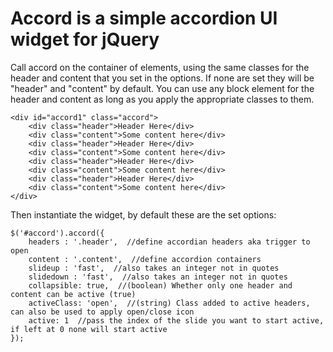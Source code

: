Accord is a simple accordion UI widget for jQuery
=================================================

Call accord on the container of elements, using the same classes for the header and content that you set in the options. If none are set they will be "header" and "content" by default. You can use any block element for the header and content as long as you apply the appropriate classes to them.

	<div id="accord1" class="accord">
		<div class="header">Header Here</div>
		<div class="content">Some content here</div>
		<div class="header">Header Here</div>
		<div class="content">Some content here</div>
		<div class="header">Header Here</div>
		<div class="content">Some content here</div>
		<div class="header">Header Here</div>
		<div class="content">Some content here</div>
	</div>

Then instantiate the widget, by default these are the set options:
	
	$('#accord').accord({
		headers : '.header',  //define accordian headers aka trigger to open
		content : '.content',  //define accordion containers
		slideup : 'fast',  //also takes an integer not in quotes
		slidedown : 'fast',  //also takes an integer not in quotes
		collapsible: true,  //(boolean) Whether only one header and content can be active (true)
		activeClass: 'open',  //(string) Class added to active headers, can also be used to apply open/close icon
		active: 1  //pass the index of the slide you want to start active, if left at 0 none will start active
	});